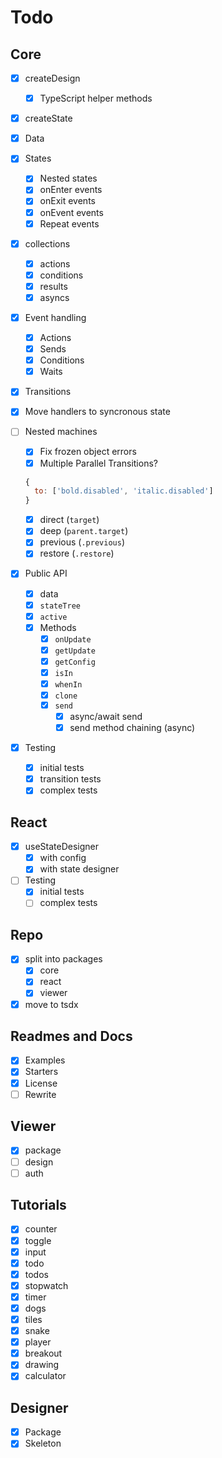 # Todo

## Core

- [x] createDesign
  - [x] TypeScript helper methods
- [x] createState
- [x] Data
- [x] States
  - [x] Nested states
  - [x] onEnter events
  - [x] onExit events
  - [x] onEvent events
  - [x] Repeat events
- [x] collections
  - [x] actions
  - [x] conditions
  - [x] results
  - [x] asyncs
- [x] Event handling
  - [x] Actions
  - [x] Sends
  - [x] Conditions
  - [x] Waits
- [x] Transitions
- [x] Move handlers to syncronous state
- [ ] Nested machines

  - [x] Fix frozen object errors
  - [x] Multiple Parallel Transitions?

  ```js
  {
    to: ['bold.disabled', 'italic.disabled']
  }
  ```

  - [x] direct (`target`)
  - [x] deep (`parent.target`)
  - [x] previous (`.previous`)
  - [x] restore (`.restore`)

- [x] Public API
  - [x] data
  - [x] `stateTree`
  - [x] `active`
  - [x] Methods
    - [x] `onUpdate`
    - [x] `getUpdate`
    - [x] `getConfig`
    - [x] `isIn`
    - [x] `whenIn`
    - [x] `clone`
    - [x] `send`
      - [x] async/await send
      - [x] send method chaining (async)
- [x] Testing
  - [x] initial tests
  - [x] transition tests
  - [x] complex tests

## React

- [x] useStateDesigner
  - [x] with config
  - [x] with state designer
- [ ] Testing
  - [x] initial tests
  - [ ] complex tests

## Repo

- [x] split into packages
  - [x] core
  - [x] react
  - [x] viewer
- [x] move to tsdx

## Readmes and Docs

- [x] Examples
- [x] Starters
- [x] License
- [ ] Rewrite

## Viewer

- [x] package
- [ ] design
- [ ] auth

## Tutorials

- [x] counter
- [x] toggle
- [x] input
- [x] todo
- [x] todos
- [x] stopwatch
- [x] timer
- [x] dogs
- [x] tiles
- [x] snake
- [x] player
- [x] breakout
- [x] drawing
- [x] calculator

## Designer

- [x] Package
- [x] Skeleton
